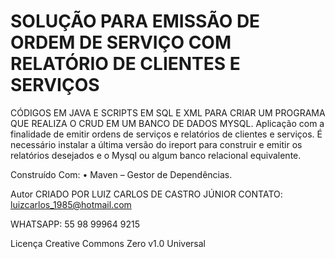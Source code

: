 # SOLUÇÃO PARA EMISSÃO DE ORDEM DE SERVIÇO COM RELATÓRIO DE CLIENTES E SERVIÇOS

CÓDIGOS EM JAVA E SCRIPTS EM SQL E XML PARA CRIAR UM PROGRAMA QUE REALIZA O CRUD EM UM BANCO DE DADOS MYSQL.
Aplicação com a finalidade de emitir ordens de serviços e relatórios de clientes e serviços. É necessário instalar a última versão do ireport para construir e emitir os relatórios desejados e o Mysql ou algum banco relacional equivalente.

Construído Com: 
•	Maven – Gestor de Dependências.

Autor
CRIADO POR LUIZ CARLOS DE CASTRO JÚNIOR
CONTATO: luizcarlos_1985@hotmail.com

WHATSAPP: 55 98 99964 9215

Licença
Creative Commons Zero v1.0 Universal
